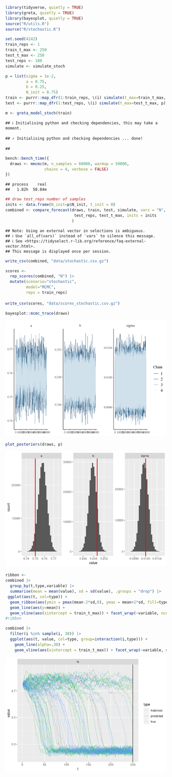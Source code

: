 
``` r
library(tidyverse, quietly = TRUE)
library(greta, quietly = TRUE)
library(bayesplot, quietly = TRUE)
source("R/utils.R")
source("R/stochastic.R")
```

``` r
set.seed(4242)
train_reps <- 1
train_t_max <- 250
test_t_max <- 250
test_reps <- 100
simulate <- simulate_stoch
```

``` r
p = list(sigma = 1e-2,
         a = 0.75, 
         b = 0.25,
         N_init = 0.75)
train <- purrr::map_dfr(1:train_reps, \(i) simulate(t_max=train_t_max, p), .id = "i")
test <- purrr::map_dfr(1:test_reps, \(i) simulate(t_max=test_t_max, p), .id = "i")
```

``` r
m <- greta_model_stoch(train)
```

    ## ℹ Initialising python and checking dependencies, this may take a moment.

    ## ✓ Initialising python and checking dependencies ... done!

    ## 

``` r
bench::bench_time({                 
  draws <- mmcmc(m, n_samples = 60000, warmup = 50000,
                 chains = 4, verbose = FALSE)
})
```

    ## process    real 
    ##   1.82h  58.84m

``` r
## draw test_reps number of samples
inits <- data.frame(N_init=p$N_init, t_init = 0)
combined <- compare_forecast(draws, train, test, simulate, vars = "N",
                              test_reps, test_t_max, inits = inits
                             ) 
```

    ## Note: Using an external vector in selections is ambiguous.
    ## ℹ Use `all_of(vars)` instead of `vars` to silence this message.
    ## ℹ See <https://tidyselect.r-lib.org/reference/faq-external-vector.html>.
    ## This message is displayed once per session.

``` r
write_csv(combined, "data/stochastic.csv.gz")
```

``` r
scores <-
  rep_scores(combined, "N") |> 
  mutate(scenario="stochastic", 
         model="MCMC", 
         reps = train_reps) 

write_csv(scores, "data/scores_stochastic.csv.gz")
```

``` r
bayesplot::mcmc_trace(draws)
```

![](stochastic_mcmc_files/figure-gfm/unnamed-chunk-6-1.png)<!-- -->

``` r
plot_posteriors(draws, p)
```

![](stochastic_mcmc_files/figure-gfm/unnamed-chunk-6-2.png)<!-- -->

``` r
ribbon <- 
combined |> 
  group_by(t,type,variable) |> 
  summarise(mean = mean(value), sd = sd(value), .groups = "drop") |> 
 ggplot(aes(t, col=type)) + 
  geom_ribbon(aes(ymin = pmax(mean-2*sd,0), ymax = mean+2*sd, fill=type), alpha=0.5) +
  geom_line(aes(y=mean)) +
  geom_vline(aes(xintercept = train_t_max)) + facet_wrap(~variable, ncol=1)
#ribbon
```

``` r
combined |> 
  filter(i %in% sample(i, 30)) |> 
  ggplot(aes(t, value, col=type, group=interaction(i,type))) + 
    geom_line(alpha=.30) +
    geom_vline(aes(xintercept = train_t_max)) + facet_wrap(~variable, ncol=1)
```

![](stochastic_mcmc_files/figure-gfm/unnamed-chunk-8-1.png)<!-- -->
